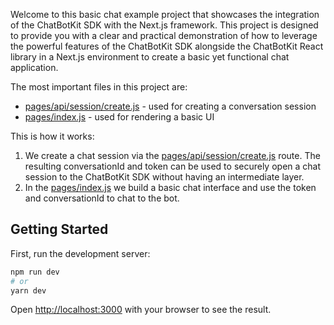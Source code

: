Welcome to this basic chat example project that showcases the integration of the ChatBotKit SDK with the Next.js framework. This project is designed to provide you with a clear and practical demonstration of how to leverage the powerful features of the ChatBotKit SDK alongside the ChatBotKit React library in a Next.js environment to create a basic yet functional chat application.

The most important files in this project are:

- [pages/api/session/create.js](pages/api/session/create.js) - used for creating a conversation session
- [pages/index.js](pages/index.js) - used for rendering a basic UI

This is how it works:

1. We create a chat session via the [pages/api/session/create.js](pages/api/session/create.js) route. The resulting conversationId and token can be used to securely open a chat session to the ChatBotKit SDK without having an intermediate layer.
2. In the [pages/index.js](pages/index.js) we build a basic chat interface and use the token and conversationId to chat to the bot.

## Getting Started

First, run the development server:

```bash
npm run dev
# or
yarn dev
```

Open [http://localhost:3000](http://localhost:3000) with your browser to see the result.
